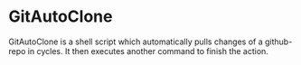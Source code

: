 # GitAutoClone
GitAutoClone is a shell script which automatically pulls changes of a github-repo in cycles. It then executes another command to finish the action.
